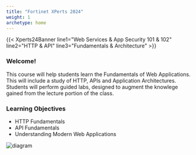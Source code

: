 ```yaml
---
title: "Fortinet XPerts 2024"
weight: 1
archetype: home
---
```


{{< Xperts24Banner line1="Web Services &amp; App Security 101 &amp; 102" line2="HTTP &amp; API" line3="Fundamentals &amp; Architecture" >}}


### Welcome!


This course will help students learn the Fundamentals of Web Applications.  This will include a study of HTTP, APIs and Application Architectures.  Students will perform guided labs, designed to augment the knowlege gained from the lecture portion of the class. 





### Learning Objectives
- HTTP Fundamentals
- API Fundamentals
- Understanding Modern Web Applications
 

![diagram](/images/env_diagram.png)